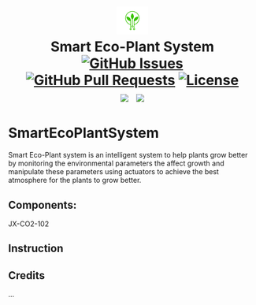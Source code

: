 <p align="center"></p>

<h1 align="center">
<img width="64" src="doc/SEPSlogo.png">
  <br>
  Smart Eco-Plant System
  <br>
  <a href="https://github.com/Haitem7Bahri/SmartEcoPlantSystem/issues"><img src="https://img.shields.io/github/issues/Haitem7Bahri/SmartEcoPlantSystem" alt="GitHub Issues"></a>
  <a href="https://github.com/Haitem7Bahri/SmartEcoPlantSystem/pulls"><img src="https://img.shields.io/github/issues-pr/Haitem7Bahri/SmartEcoPlantSystem" alt="GitHub Pull Requests"></a>
  <a href="https://www.gnu.org/licenses/gpl-3.0.en.html"><img src="https://img.shields.io/github/license/Haitem7Bahri/SmartEcoPlantSystem" alt="License"></a>
  <br>
  <a href="https://www.youtube.com/channel/UCa6wbjpejbbG89zu2GJMtjQ/featured"><img width="32" hspace="5" src="docs/youtube.png"></img></a>
  <a href="https://twitter.com/SmartEcoPlantSy"><img width="32" hspace="5" src="docs/twitter.png"></img></a>
</h1> 
<!--Logo from https://www.istockphoto.com/-->

# SmartEcoPlantSystem

Smart Eco-Plant system is an intelligent system to help plants grow better by monitoring the environmental parameters the affect growth and manipulate these parameters using actuators to achieve the best atmosphere for the plants to grow better.

## Components:
JX-CO2-102



## Instruction




## Credits


...
